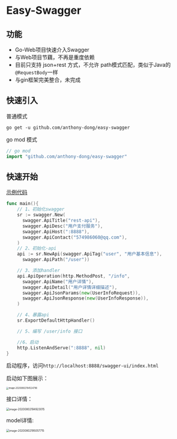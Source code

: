 # Easy-Swagger

## 功能

- Go-Web项目快速介入Swagger
- 与Web项目节藕，不再是重度依赖
- 目前只支持 json+rest 方式，不允许 path模式匹配，类似于Java的`@RequestBody`一样
- 与gin框架完美整合，未完成

## 快速引入

普通模式

```shell
go get -u github.com/anthony-dong/easy-swagger
```

go mod 模式

```go
// go mod 
import "github.com/anthony-dong/easy-swagger"
```

## 快速开始

[示例代码](./example/test_test.go)

```go
func main(){
    // 1、初始化swagger
    sr := swagger.New(
      swagger.ApiTitle("rest-api"),
      swagger.ApiDesc("用户支付服务"),
      swagger.ApiHost(":8888"),
      swagger.ApiContact("574986060@qq.com"),
    )
    // 2、初始化-api
    api := sr.NewApi(swagger.ApiTag("user", "用户基本信息"),
      swagger.ApiPath("/user"))

    // 3、添加handler
    api.ApiOperation(http.MethodPost, "/info",
      swagger.ApiName("用户详情"),
      swagger.ApiDetail("用户详情详细描述"),
      swagger.ApiJsonParams(new(UserInfoRequest)),
      swagger.ApiJsonResponse(new(UserInfoResponse)),
    )

    // 4、暴露api
    sr.ExportDefaultHttpHandler()

    // 5、编写 /user/info 接口

    //6、启动
    http.ListenAndServe(":8888", nil)
}
```

启动程序，访问`http://localhost:8888/swagger-ui/index.html`

启动如下图展示：

<img src="https://tyut.oss-accelerate.aliyuncs.com/image/2020-80-88/22ca1701-d8dc-4ec0-b608-954ce019e3c7.png" alt="image-20200802194524790" style="zoom:40%;" />

接口详情：

<img src="https://tyut.oss-accelerate.aliyuncs.com/image/2020-80-88/e09af5e5-86fe-438b-b6d2-f4091ede470a.png" alt="image-20200802194923015" style="zoom:50%;" />

model详情:

<img src="https://tyut.oss-accelerate.aliyuncs.com/image/2020-80-88/acfc4a86-de3d-49d4-8046-7700e66bf605.png" alt="image-20200802195057715" style="zoom:50%;" />

